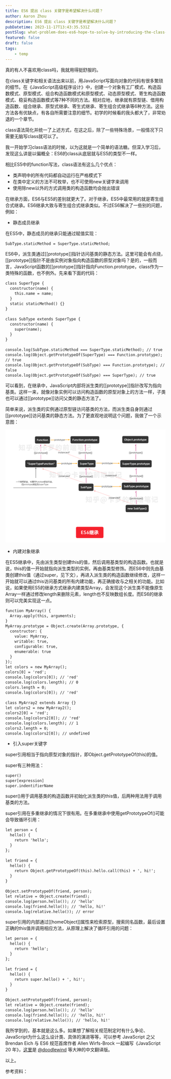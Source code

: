 ```yaml
---
title: ES6 提出 class 关键字是希望解决什么问题？
author: Aaron Zhou
description: ES6 提出 class 关键字是希望解决什么问题？
pubDatetime: 2023-11-17T13:43:35.531Z
postSlug: what-problem-does-es6-hope-to-solve-by-introducing-the-class-keyword
featured: false
draft: false
tags:
    - temp
---
```

真的有人不喜欢用class吗，我就用得挺舒服的。

在class关键字和相关语法出来以前，用JavaScript写面向对象的代码有很多繁琐的细节。在《JavaScript高级程序设计》中，创建一个对象有工厂模式、构造函数模式、原型模式、组合构造函数模式和原型模式、动态原型模式、寄生构造函数模式、稳妥构造函数模式等7种不同的方法。相对应地，继承就有原型链、借用构造函数、组合继承、原型式继承、寄生式继承、寄生组合式继承等6种方法。这些方法各有优缺点，有各自所需要注意的细节。初学的时候看的我头都大了，非常劝退的一个章节。

class语法简化并统一了上述方式，在这之后，除了一些特殊场景，一般情况下只需要无脑写class就可以了。

我一开始学习class语法的时候，以为这就是一个简单的语法糖。但深入学习后，发现这么讲是以偏概全：ES6的class从底层就与ES5的类型不一样。

相比ES5中的function写法，class语法有这么几个优点：

- 类声明中的所有代码都自动运行在严格模式下
- 在类中定义的方法不可枚举，也不可使用new关键字来调用
- 使用除new以外的方式调用类的构造函数均会抛出错误

在继承方面，ES6与ES5的差别就更大了。对于继承，ES5中最常用的就是寄生组合式继承。ES6继承大致与寄生组合式继承类似。不过ES6解决了一些别的问题，例如：

- 静态成员继承

在ES5中，静态成员的继承只能通过赋值实现：

```
SubType.staticMethod = SuperType.staticMethod;
```

ES6中，派生类通过[[prototype]]指针访问基类的静态方法。这里可能会有点绕，[[prototype]]指针不是由实例对象指向构造函数的原型对象吗？是的，一般而言，JavaScript函数的[[prototype]]指针指向Function.prototype，class作为一类特殊的函数，也不例外。先来看下面的代码：

```
class SuperType {
  constructor(name) {
    this.name = name;
  }
  static staticMethod() {}
}

class SubType extends SuperType {
  constructor(name) {
    super(name);
  }
}

console.log(SubType.staticMethod === SuperType.staticMethod); // true
console.log(Object.getPrototypeOf(SuperType) === Function.prototype); // true
console.log(Object.getPrototypeOf(SubType) === Function.prototype); // false
console.log(Object.getPrototypeOf(SubType) === SuperType); // true
```

可以看到，在继承中，JavaScript内部将派生类的[[prototype]]指针改写为指向基类。这样一来，就像对象实例可以访问构造函数的原型对象上的方法一样，子类也可以通过[[prototype]]访问父类的静态方法了。

简单来说，派生类的实例通过原型链访问基类的方法，而派生类自身则通过[[prototype]]访问基类的静态方法。为了更直观地说明这个问题，我做了一个示意图：

![img](./what-problem-does-es6-hope-to-solve-by-introducing-the-class-keyword/v2-c19b5dfd6cc806bdf2fec561007be04f_1440w.jpg)

- 内建对象继承

在ES5继承中，先由派生类型创建this的值，然后调用基类型的构造函数。也就是说，this的值一开始就指向派生类型的实例，再由基类型修饰。而ES6中则先由基类创建this值（通过super，见下文），再进入派生类的构造函数继续修改，这样一开始就可以通过this访问基类的所有内建功能，再正确接收与之相关的功能。比如说，如果使用ES5的继承方式继承内建类型Array，会发现这个派生类不能像原生Array一样通过修改length来删除元素，length也不反映数组长度。而ES6的继承则可以完美实现这一点。

```
function MyArray() {
  Array.apply(this, arguments);
}
MyArray.prototype = Object.create(Array.prototype, {
  constructor: {
    value: MyArray,
    writable: true,
    configurable: true,
    enumerable: true
  }
});
let colors = new MyArray();
colors[0] = 'red';
console.log(colors[0]); // 'red'
console.log(colors.length); // 0
colors.length = 0;
console.log(colors[0]); // 'red'

class MyArray2 extends Array {}
let colors2 = new MyArray2();
colors2[0] = 'red';
console.log(colors2[0]); // 'red'
console.log(colors.length); // 1
colors2.length = 0;
console.log(colors2[0]); // undefined
```

- 引入super关键字

super引用相当于指向原型对象的指针，即Object.getPrototypeOf(this)的值。

super有三种用法：

```
super()
super[expression]
super.indentifierName
```

super()用于调用基类的构造函数并初始化派生类的this值，后两种用法用于调用基类的方法。

super引用在多重继承的情况下很有用。在多重继承中使用getPrototypeOf()可能会导致循环引用：

```
let person = {
  hello() {
    return 'hello';
  }
};

let friend = {
  hello() {
    return Object.getPrototypeOf(this).hello.call(this) + ', hi!';
  }
}

Object.setPrototypeOf(friend, person);
let relative = Object.create(friend);
console.log(person.hello()); // 'hello'
console.log(friend.hello()); // 'hello, hi!'
console.log(relative.hello()); // error
```

super引用的内部通过[[homeObject]]属性来检索原型，搜索同名函数，最后设置正确的this值并调用相应方法，从原理上解决了循环引用的问题：

```
let person = {
  hello() {
    return 'hello';
  }
};

let friend = {
  hello() {
    return super.hello() + ', hi!';
  }
}

Object.setPrototypeOf(friend, person);
let relative = Object.create(friend);
console.log(person.hello()); // 'hello'
console.log(friend.hello()); // 'hello, hi!'
console.log(relative.hello()); // 'hello, hi!'
```

我所学到的，基本就是这么多。如果想了解相关规范制定时有什么争论、JavaScript为什么这么设计类、具体的演进等等，可以参考 JavaScript 之父 Brendan Eich 与 ES6 规范首席作者 Allen Wirfs-Brock 一起编写《JavaScript 20 年》，[这里](https://cn.history.js.org/)是 [@doodlewind](https://www.zhihu.com/people/c0e2a6c332e573b37d6f5387074ead98) 等大神的中文翻译版。

以上。

参考资料：